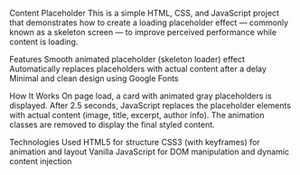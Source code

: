 Content Placeholder
This is a simple HTML, CSS, and JavaScript project that demonstrates how to create a loading placeholder effect — commonly known as a skeleton screen — to improve perceived performance while content is loading.

Features
Smooth animated placeholder (skeleton loader) effect
Automatically replaces placeholders with actual content after a delay
Minimal and clean design using Google Fonts

How It Works
On page load, a card with animated gray placeholders is displayed.
After 2.5 seconds, JavaScript replaces the placeholder elements with actual content (image, title, excerpt, author info).
The animation classes are removed to display the final styled content.

Technologies Used
HTML5 for structure
CSS3 (with keyframes) for animation and layout
Vanilla JavaScript for DOM manipulation and dynamic content injection
